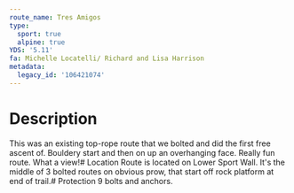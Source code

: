 ```yaml
---
route_name: Tres Amigos
type:
  sport: true
  alpine: true
YDS: '5.11'
fa: Michelle Locatelli/ Richard and Lisa Harrison
metadata:
  legacy_id: '106421074'
---
```

# Description
This was an existing top-rope route that we bolted and did the first free ascent of. Bouldery start and then on up an overhanging face. Really fun route. What a view!# Location
Route is located on  Lower Sport Wall. It's the middle of 3 bolted routes on obvious prow, that start off rock platform at end of trail.# Protection
9 bolts and anchors.